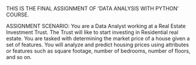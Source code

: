 THIS IS THE FINAL ASSIGNMENT OF 'DATA ANALYSIS WITH PYTHON' COURSE.

ASSIGNMENT SCENARIO:
    You are a Data Analyst working at a Real Estate Investment Trust.
 The Trust will like to start investing in Residential real estate. You 
are tasked with determining the market price of a house given a set of 
features. You will analyze and predict housing prices using attributes 
or features such as square footage, number of bedrooms, number of 
floors, and so on.


